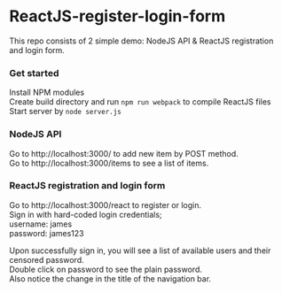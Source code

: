 # ReactJS-register-login-form

This repo consists of 2 simple demo: NodeJS API & ReactJS registration and login form.

<h3>Get started</h3>
Install NPM modules<br>
Create build directory and run <code>npm run webpack</code> to compile ReactJS files<br>
Start server by <code>node server.js</code>

<h3>NodeJS API</h3>
Go to http://localhost:3000/ to add new item by POST method.<br>
Go to http://localhost:3000/items to see a list of items.

<h3>ReactJS registration and login form</h3>
Go to http://localhost:3000/react to register or login.<br>
Sign in with hard-coded login credentials;<br>
username: james<br>
password: james123

Upon successfully sign in, you will see a list of available users and their censored password.<br>
Double click on password to see the plain password.<br>
Also notice the change in the title of the navigation bar.
